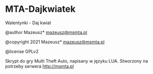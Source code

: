 # MTA-Dajkwiatek

Walentynki - Daj kwiat 

@author Mazeusz* mazeusz@msmta.pl 

@copyright 2021 Mazeusz* mazeusz@msmta.pl 

@license GPLv2

Skrypt do gry Multi Theft Auto, napisany w języku LUA. Stworzony na potrzeby serwera http://msmta.pl
